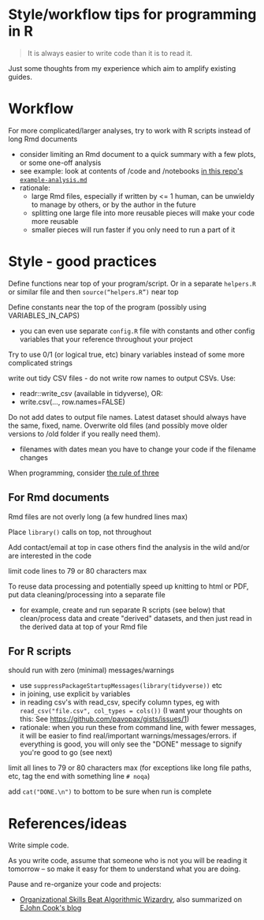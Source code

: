 # Style/workflow tips for programming in R

> It is always easier to write code than it is to read it.

Just some thoughts from my experience which aim to amplify existing guides.

# Workflow

For more complicated/larger analyses, try to work with R scripts instead of long Rmd documents
- consider limiting an Rmd document to a quick summary with a few plots, or some one-off analysis
- see example: look at contents of /code and /notebooks [in this repo's `example-analysis.md`](https://github.com/pavopax/gists/blob/master/example-analysis.md)
- rationale:
    - large Rmd files, especially if written by <= 1 human, can be unwieldy to manage by others, or by the author in the future
    - splitting one large file into more reusable pieces will make your code more reusable
    - smaller pieces will run faster if you only need to run a part of it
    


# Style - good practices

Define functions near top of your program/script. Or in a separate `helpers.R` or similar file and then `source(“helpers.R”)` near top

Define constants near the top of the program (possibly using VARIABLES_IN_CAPS)
- you can even use separate `config.R` file with constants and other config variables that your reference throughout your project

Try to use 0/1 (or logical true, etc) binary variables instead of some more complicated strings

write out tidy CSV files - do not write row names to output CSVs. Use:
- readr::write_csv (available in tidyverse), OR:
- write.csv(..., row.names=FALSE)

Do not add dates to output file names. Latest dataset should always have the same, fixed, name.
Overwrite old files (and possibly move older versions to /old folder if you really need them).
- filenames with dates mean you have to change your code if the filename changes

When programming, consider [the rule of three](http://pavopax.github.io/2017/08/use-the-rule-of-three/)




## For Rmd documents

Rmd files are not overly long (a few hundred lines max)

Place `library()` calls on top, not throughout

Add contact/email at top in case others find the analysis in the wild and/or are interested in the code

limit code lines to 79 or 80 characters max

To reuse data processing and potentially speed up knitting to html or PDF, put data cleaning/processing into a separate file
- for example, create and run separate R scripts (see below) that clean/process data and create "derived" datasets, and then just read in the derived data at top of your Rmd file


## For R scripts

should run with zero (minimal) messages/warnings
- use `suppressPackageStartupMessages(library(tidyverse))` etc
- in joining, use explicit `by` variables
- in reading csv's with read_csv, specify column types, eg with `read_csv("file.csv", col_types = cols())` (I want your thoughts on this: See https://github.com/pavopax/gists/issues/1)
- rationale: when you run these from command line, with fewer messages, it will be easier to find real/important warnings/messages/errors. if everything is good, you will only see the "DONE" message to signify you're good to go (see next)

limit all lines to 79 or 80 characters max (for exceptions like long file paths, etc, tag the end with something line `# noqa`)
        
add `cat("DONE.\n")` to bottom to be sure when run is complete
  
# References/ideas

Write simple code. 

As you write code, assume that someone who is not you will be reading it tomorrow – so make it easy for them to understand what you are doing.

Pause and re-organize your code and projects:
* [Organizational Skills Beat Algorithmic Wizardry](http://prog21.dadgum.com/177.html), also summarized on [EJohn Cook's blog](https://www.johndcook.com/blog/2015/06/18/most-important-skill-in-software/)
